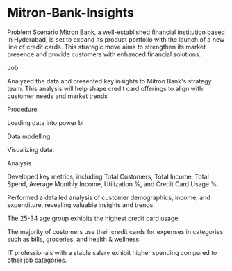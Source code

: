 # Mitron-Bank-Insights

Problem Scenario
Mitron Bank, a well-established financial institution based in Hyderabad, is set to expand its product portfolio with the launch of a new line of credit cards. This strategic move aims to strengthen its market presence and provide customers with enhanced financial solutions.

Job

Analyzed the data and presented key insights to Mitron Bank's strategy team. This analysis  will help shape credit card offerings to align with customer needs and market trends

Procedure

Loading data into power bi

Data modelling

Visualizing data.

Analysis

Developed key metrics, including Total Customers, Total Income, Total Spend, Average Monthly Income, Utilization %, and Credit Card Usage %.

Performed a detailed analysis of customer demographics, income, and expenditure, revealing valuable insights and trends.

The 25-34 age group exhibits the highest credit card usage.

The majority of customers use their credit cards for expenses in categories such as bills, groceries, and health & wellness.

IT professionals with a stable salary exhibit higher spending compared to other job categories.
